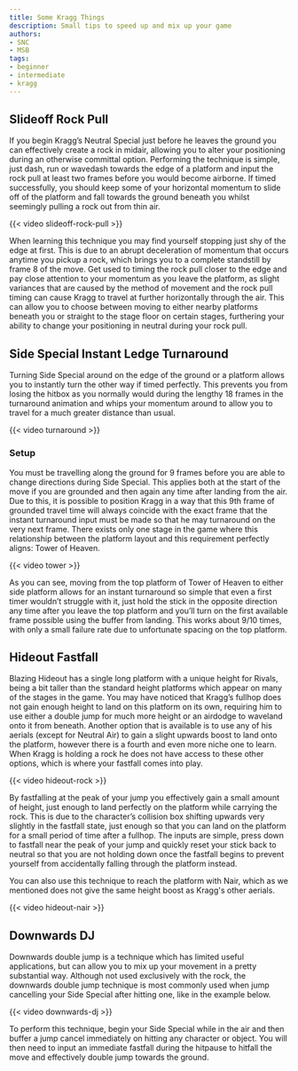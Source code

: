 ```yaml
---
title: Some Kragg Things
description: Small tips to speed up and mix up your game
authors:
- SNC
- MSB
tags:
- beginner
- intermediate
- kragg
---
```


## Slideoff Rock Pull

If you begin Kragg’s Neutral Special just before he leaves the ground you can effectively create a rock in midair, allowing you to alter your positioning during an otherwise committal option. Performing the technique is simple, just dash, run or wavedash towards the edge of a platform and input the rock pull at least two frames before you would become airborne. If timed successfully, you should keep some of your horizontal momentum to slide off of the platform and fall towards the ground beneath you whilst seemingly pulling a rock out from thin air.

{{< video slideoff-rock-pull >}}

When learning this technique you may find yourself stopping just shy of the edge at first. This is due to an abrupt deceleration of momentum that occurs anytime you pickup a rock, which brings you to a complete standstill by frame 8 of the move. Get used to timing the rock pull closer to the edge and pay close attention to your momentum as you leave the platform, as slight variances that are caused by the method of movement and the rock pull timing can cause Kragg to travel at further horizontally through the air. This can allow you to choose between moving to either nearby platforms beneath you or straight to the stage floor on certain stages, furthering your ability to change your positioning in neutral during your rock pull.

## Side Special Instant Ledge Turnaround

Turning Side Special around on the edge of the ground or a platform allows you to instantly turn the other way if timed perfectly. This prevents you from losing the hitbox as you normally would during the lengthy 18 frames in the turnaround animation and whips your momentum around to allow you to travel for a much greater distance than usual.

{{< video turnaround >}}

### Setup

You must be travelling along the ground for 9 frames before you are able to change directions during Side Special. This applies both at the start of the move if you are grounded and then again any time after landing from the air. Due to this, it is possible to position Kragg in a way that this 9th frame of grounded travel time will always coincide with the exact frame that the instant turnaround input must be made so that he may turnaround on the very next frame. There exists only one stage in the game where this relationship between the platform layout and this requirement perfectly aligns: Tower of Heaven.

{{< video tower >}}

As you can see, moving from the top platform of Tower of Heaven to either side platform allows for an instant turnaround so simple that even a first timer wouldn’t struggle with it, just hold the stick in the opposite direction any time after you leave the top platform and you’ll turn on the first available frame possible using the buffer from landing. This works about 9/10 times, with only a small failure rate due to unfortunate spacing on the top platform.

## Hideout Fastfall

Blazing Hideout has a single long platform with a unique height for Rivals, being 
a bit taller than the standard height platforms which appear on many of the stages in the game. You may have noticed that Kragg’s fullhop does not gain enough height to land on this platform on its own, requiring him to use either a double jump for much more height or an airdodge to waveland onto it from beneath. Another option that is available is to use any of his aerials (except for Neutral Air) to gain a slight upwards boost to land onto the platform, however there is a fourth and even more niche one to learn. When Kragg is holding a rock he does not have access to these other options, which is where your fastfall comes into play.

{{< video hideout-rock >}}

By fastfalling at the peak of your jump you effectively gain a small amount of height, just enough to land perfectly on the platform while carrying the rock. This is due to the character’s collision box shifting upwards very slightly in the fastfall state, just enough so that you can land on the platform for a small period of time after a fullhop. The inputs are simple, press down to fastfall near the peak of your jump and quickly reset your stick back to neutral so that you are not holding down once the fastfall begins to prevent yourself from accidentally falling through the platform instead.

You can also use this technique to reach the platform with Nair, which as we mentioned does not give the same height boost as Kragg's other aerials.

{{< video hideout-nair >}}

## Downwards DJ

Downwards double jump is a technique which has limited useful applications, but can allow you to mix up your movement in a pretty substantial way. Although not used exclusively with the rock, the downwards double jump technique is most commonly used when jump cancelling your Side Special after hitting one, like in the example below.

{{< video downwards-dj >}}

To perform this technique, begin your Side Special while in the air and then buffer a jump cancel immediately on hitting any character or object. You will then need to input an immediate fastfall during the hitpause to hitfall the move and effectively double jump towards the ground. 
